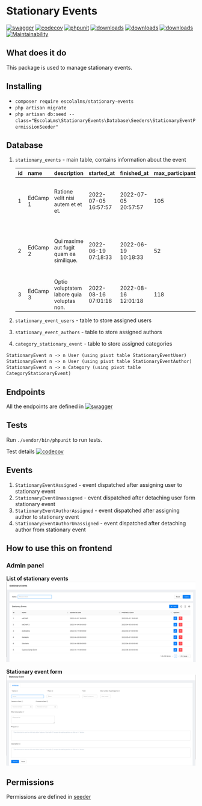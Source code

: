 # Stationary Events

[![swagger](https://img.shields.io/badge/documentation-swagger-green)](https://escolalms.github.io/Stationary-Events/)
[![codecov](https://codecov.io/gh/EscolaLMS/Stationary-Events/branch/main/graph/badge.svg?token=NRAN4R8AGZ)](https://codecov.io/gh/EscolaLMS/Stationary-Events)
[![phpunit](https://github.com/EscolaLMS/Stationary-Events/actions/workflows/test.yml/badge.svg)](https://github.com/EscolaLMS/Stationary-Events/actions/workflows/test.yml)
[![downloads](https://img.shields.io/packagist/dt/escolalms/stationary-events)](https://packagist.org/packages/escolalms/stationary-events)
[![downloads](https://img.shields.io/packagist/v/escolalms/stationary-events)](https://packagist.org/packages/escolalms/stationary-events)
[![downloads](https://img.shields.io/packagist/l/escolalms/stationary-events)](https://packagist.org/packages/escolalms/stationary-events)
[![Maintainability](https://api.codeclimate.com/v1/badges/0c9e2593fb30e2048f95/maintainability)](https://codeclimate.com/github/EscolaLMS/Stationary-Events/maintainability)

## What does it do

This package is used to manage stationary events.

## Installing

- `composer require escolalms/stationary-events`
- `php artisan migrate`
- `php artisan db:seed --class="EscolaLms\StationaryEvents\Database\Seeders\StationaryEventPermissionSeeder"`

## Database

1. `stationary_events` - main table, contains information about the event

   | id | name | description | started\_at | finished\_at | max\_participants | place | program | created\_at | updated\_at | image\_path | short\_desc | status |
   | :--- | :--- | :--- | :--- | :--- | :--- | :--- | :--- | :--- | :--- | :--- | :--- | :--- |
   | 1 | EdCamp 1 | Ratione velit nisi autem et et et. | 2022-07-05 16:57:57 | 2022-07-05 20:57:57 | 105 | Bruenport | NULL | 2022-04-14 08:54:03 | 2022-04-14 08:54:03 | NULL | Et nihil et ut laudantium consequatur quasi architecto et et laudantium. | draft |
   | 2 | EdCamp 2 | Qui maxime aut fugit quam ea similique. | 2022-06-19 07:18:33 | 2022-06-19 10:18:33 | 52 | Meggiemouth | NULL | 2022-04-14 08:54:04 | 2022-04-14 08:54:04 | NULL | Dignissimos libero impedit eos omnis consequuntur quos officiis sit non dolore consectetur dolore sunt. | published |
   | 3 | EdCamp 3 | Optio voluptatem labore quia voluptas non. | 2022-08-16 07:01:18 | 2022-08-16 12:01:18 | 118 | Port Paulineberg | NULL | 2022-04-14 08:54:04 | 2022-04-14 08:54:04 | NULL | Sed culpa in possimus nihil ducimus fugiat inventore. | published |

2. `stationary_event_users` - table to store assigned users
3. `stationary_event_authors` - table to store assigned authors
4. `category_stationary_event` - table to store assigned categories

```
StationaryEvent n -> n User (using pivot table StationaryEventUser)
StationaryEvent n -> n User (using pivot table StationaryEventAuthor)
StationaryEvent n -> n Category (using pivot table CategoryStationaryEvent)
```

## Endpoints

All the endpoints are defined in [![swagger](https://img.shields.io/badge/documentation-swagger-green)](https://escolalms.github.io/Stationary-Events/)

## Tests

Run `./vendor/bin/phpunit` to run tests.

Test details [![codecov](https://codecov.io/gh/EscolaLMS/Stationary-Events/branch/main/graph/badge.svg?token=NRAN4R8AGZ)](https://codecov.io/gh/EscolaLMS/Stationary-Events)

## Events

1. `StationaryEventAssigned` - event dispatched after assigning user to stationary event
2. `StationaryEventUnassigned` - event dispatched after detaching user form stationary event
3. `StationaryEventAuthorAssigned` - event dispatched after assigning author to stationary event
4. `StationaryEventAuthorUnassigned` - event dispatched after detaching author from stationary event


## How to use this on frontend

### Admin panel

**List of stationary events**
![List of stationary events](docs/list.png "List of stationary events")

**Stationary event form**
![Form](docs/form.png "Form")

## Permissions

Permissions are defined in [seeder](database/seeders/StationaryEventPermissionSeeder.php)
